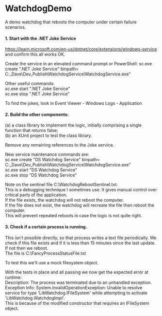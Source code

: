 # WatchdogDemo

A demo watchdog that reboots the computer under certain failure scenarios.

#### 1. Start with the .NET Joke Service  
https://learn.microsoft.com/en-us/dotnet/core/extensions/windows-service  
and confirm this all works OK.

Create the service in an elevated command prompt or PowerShell:
sc.exe create ".NET Joke Service" binpath= C:\_Dave\Dev\_Publish\WatchdogService\WatchdogService.exe"

Other useful commands:  
sc.exe start ".NET Joke Service"  
sc.exe stop ".NET Joke Service"  

To find the jokes, look in Event Viewer - Windows Logs - Application


#### 2. Build the other components:  
(a) a class library to implement the logic, initially comprising a single function that returns false;  
(b) an XUnit project to test the class library.

Remove any remaining references to the Joke service.

New service maintenance commands are:  
sc.exe create "DS Watchdog Service" binpath= C:\_Dave\Dev\_Publish\WatchdogService\WatchdogService.exe"  
sc.exe start "DS Watchdog Service"  
sc.exe stop "DS Watchdog Service"  


Note on the sentinel file C:\\WatchdogRebootSentinel.txt:  
This is a debugging technique I sometimes use. It gives manual control over critical parts of the application.  
If the file exists, the watchdog will not reboot the computer.  
If the file does not exist, the watchdog will recreate the file then reboot the computer.  
This will prevent repeated reboots in case the logic is not quite right.  


#### 3. Check if a certain process is running.  
This isn't possible directly, so that process writes a text file periodically. We check if this file exists and if it is less than 15 minutes since the last update. If not then we reboot.  
The file is C:\FancyProcessStatusFile.txt  

To test this we'll use a mock filesystem object.

With the tests in place and all passing we now get the expected error at runtime:  
Description: The process was terminated due to an unhandled exception.  
Exception Info: System.InvalidOperationException: Unable to resolve service for type 'LibWatchdog.IFileSystem' while attempting to activate 'LibWatchdog.WatchdogImpl'.  
This is because of the modified constructor that requires an IFileSystem object.  

